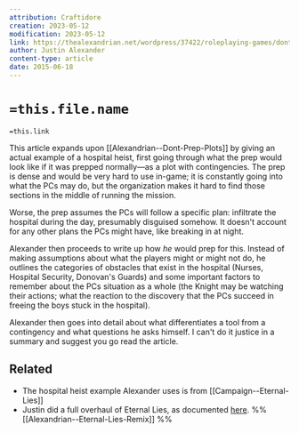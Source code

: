 ```yaml
---
attribution: Craftidore
creation: 2023-05-12
modification: 2023-05-12
link: https://thealexandrian.net/wordpress/37422/roleplaying-games/dont-prep-plots-tools-not-contingencies
author: Justin Alexander
content-type: article
date: 2015-06-18
---
```


# `=this.file.name`
`=this.link`

This article expands upon [[Alexandrian--Dont-Prep-Plots]] by giving an actual example of a hospital heist, first going through what the prep would look like if it was prepped normally&mdash;as a plot with contingencies.
The prep is dense and would be very hard to use in-game; it is constantly going into what the PCs may do, but the organization makes it hard to find those sections in the middle of running the mission.

Worse, the prep assumes the PCs will follow a specific plan: infiltrate the hospital during the day, presumably disguised somehow.
It doesn't account for any other plans the PCs might have, like breaking in at night.

Alexander then proceeds to write up how *he* would prep for this. 
Instead of making assumptions about what the players might or might not do, he outlines the categories of obstacles that exist in the hospital (Nurses, Hospital Security, Donovan's Guards) and some important factors to remember about the PCs situation as a whole (the Knight may be watching their actions; what the reaction to the discovery that the PCs succeed in freeing the boys stuck in the hospital).

Alexander then goes into detail about what differentiates a tool from a contingency and what questions he asks himself. 
I can't do it justice in a summary and suggest you go read the article.

## Related

- The hospital heist example Alexander uses is from [[Campaign--Eternal-Lies]]
- Justin did a full overhaul of Eternal Lies, as documented [here](https://thealexandrian.net/wordpress/37078/roleplaying-games/eternal-lies-the-alexandrian-remix). %% [[Alexandrian--Eternal-Lies-Remix]] %%

